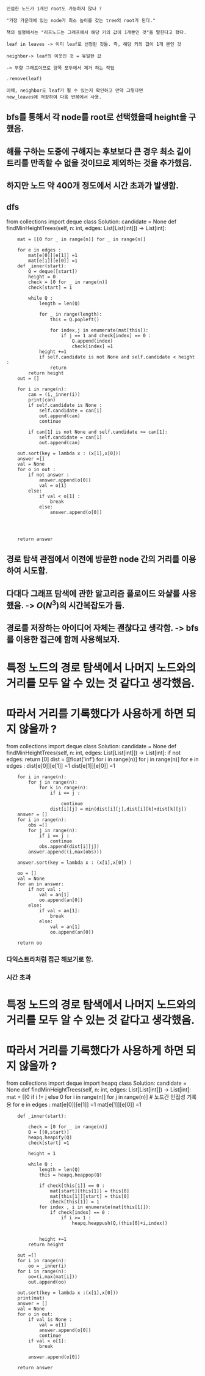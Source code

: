 ```
인접한 노드가 1개인 root도 가능하지 않나 ?

"가장 가운데에 있는 node가 최소 높이를 갖는 tree의 root가 된다."

책의 설명에서는 "리프노드는 그래프에서 해당 키의 값이 1개뿐인 것"을 말한다고 했다.

leaf in leaves -> 이미 leaf로 선정된 것들. 즉, 해당 키의 값이 1개 뿐인 것

neighbor-> leaf의 이웃인 것 = 유일한 값

-> 무향 그래프이므로 양쪽 모두에서 제거 하는 작업

.remove(leaf)

이때, neighbor도 leaf가 될 수 있는지 확인하고 만약 그렇다면 
new_leaves에 저장하여 다음 반복에서 사용.
```





## bfs를 통해서 각 node를 root로 선택했을때 height을 구했음.
## 해를 구하는 도중에 구해지는 후보보다 큰 경우 최소 길이 트리를 만족할 수 없을 것이므로 제외하는 것을 추가했음.
## 하지만 노드 약 400개 정도에서 시간 초과가 발생함.
## dfs

from collections import deque
class Solution:
    candidate = None
    def findMinHeightTrees(self, n: int, edges: List[List[int]]) -> List[int]:

        mat = [[0 for _ in range(n)] for _ in range(n)]

        for e in edges :
            mat[e[0]][e[1]] =1
            mat[e[1]][e[0]] =1
        def _inner(start):
            Q = deque([start])
            height = 0
            check = [0 for _ in range(n)]
            check[start] = 1
            
            while Q :
                length = len(Q)

                for _ in range(length):
                    this = Q.popleft()
                    
                    for index,j in enumerate(mat[this]):
                        if j == 1 and check[index] == 0 :
                            Q.append(index)
                            check[index] =1
                height +=1
                if self.candidate is not None and self.candidate < height :
                    return 
            return height
        out = []
        
        for i in range(n):
            can = (i,_inner(i))
            print(can)
            if self.candidate is None :
                self.candidate = can[1]
                out.append(can)
                continue
            
            if can[1] is not None and self.candidate >= can[1]:
                self.candidate = can[1]
                out.append(can)
        
        out.sort(key = lambda x : (x[1],x[0]))
        answer =[]
        val = None
        for o in out :
            if not answer :
                answer.append(o[0])
                val = o[1]
            else:
                if val < o[1] :
                    break
                else:
                    answer.append(o[0])
        


        
        return answer



## 경로 탐색 관점에서 이전에 방문한 node 간의 거리를 이용하여 시도함.
## 다대다 그래프 탐색에 관한 알고리즘 플로이드 와샬를 사용했음. ->  $O(N^3)$의 시간복잡도가 듬.

## 경로를 저장하는 아이디어 자체는 괜찮다고 생각함. -> bfs를 이용한 접근에 함께 사용해보자.



# 특정 노드의 경로 탐색에서 나머지 노드와의 거리를 모두 알 수 있는 것 같다고 생각했음.
# 따라서 거리를 기록했다가 사용하게 하면 되지 않을까 ?
from collections import deque
class Solution:
    candidate = None
    def findMinHeightTrees(self, n: int, edges: List[List[int]]) -> List[int]:
        if not edges:
            return [0]
        dist = [[float('inf')  for i in range(n)] for j in range(n)]
        for e in edges :
            dist[e[0]][e[1]] =1
            dist[e[1]][e[0]] =1
        
        
        
        for i in range(n):
            for j in range(n):
                for k in range(n):
                    if i == j :
                        
                        continue
                    dist[i][j] = min(dist[i][j],dist[i][k]+dist[k][j]) 
        answer = []
        for i in range(n):
            obs =[]
            for j in range(n):
                if i == j :
                    continue
                obs.append(dist[i][j])
            answer.append((i,max(obs)))
        
        answer.sort(key = lambda x : (x[1],x[0]) )        
        
        oo = []
        val = None
        for an in answer:
            if not val :
                val = an[1]
                oo.append(an[0])
            else:
                if val < an[1]:
                    break
                else:
                    val = an[1]
                    oo.append(an[0])
        
        return oo



### 다익스트라처럼 접근 해보기로 함.
### 시간 초과


# 특정 노드의 경로 탐색에서 나머지 노드와의 거리를 모두 알 수 있는 것 같다고 생각했음.
# 따라서 거리를 기록했다가 사용하게 하면 되지 않을까 ?
from collections import deque
import heapq
class Solution:
    candidate = None
    def findMinHeightTrees(self, n: int, edges: List[List[int]]) -> List[int]:
        mat = [[0 if i != j else 0 for i in range(n)] for j in range(n)] # 노드간 인접성 기록용
        for e in edges :
            mat[e[0]][e[1]] =1
            mat[e[1]][e[0]] =1

        def _inner(start):
            
            check = [0 for _ in range(n)]
            Q = [(0,start)]
            heapq.heapify(Q)
            check[start] =1

            height = 1
            
            while Q :
                length = len(Q)
                this = heapq.heappop(Q)
                
                if check[this[1]] == 0 :
                    mat[start][this[1]] = this[0]
                    mat[this[1]][start] = this[0]
                    check[this[1]] = 1
                for index , i in enumerate(mat[this[1]]):
                    if check[index] == 0 :
                        if i >= 1 :
                            heapq.heappush(Q,(this[0]+i,index))
                
                
                height +=1
            return height
        
        out =[]
        for i in range(n):
            oo = _inner(i)
        for i in range(n):
            oo=(i,max(mat[i]))
            out.append(oo)
            
        out.sort(key = lambda x :(x[1],x[0]))
        print(mat)
        answer = []
        val = None
        for o in out:
            if val is None :
                val = o[1]
                answer.append(o[0])
                continue
            if val < o[1]:
                break
            
            answer.append(o[0])
        
        return answer
